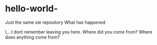 # hello-world-
Just the same ole repository
What has happened

I,...I dont remember leaving you here.
Where did you come from? 
Where does anything come from?
